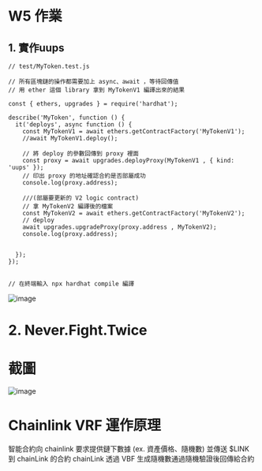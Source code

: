 # W5 作業

## 1. 實作uups
```
// test/MyToken.test.js

// 所有區塊鏈的操作都需要加上 async、await ，等待回傳值
// 用 ether 這個 library 拿到 MyTokenV1 編譯出來的結果

const { ethers, upgrades } = require('hardhat');

describe('MyToken', function () {
  it('deploys', async function () {
    const MyTokenV1 = await ethers.getContractFactory('MyTokenV1');
    //await MyTokenV1.deploy();

    // 將 deploy 的參數回傳到 proxy 裡面
    const proxy = await upgrades.deployProxy(MyTokenV1 , { kind: 'uups' });
    // 印出 proxy 的地址確認合約是否部屬成功
    console.log(proxy.address);

    ///(部屬要更新的 V2 logic contract)
    // 拿 MyTokenV2 編譯後的檔案 
    const MyTokenV2 = await ethers.getContractFactory('MyTokenV2');
    // deploy
    await upgrades.upgradeProxy(proxy.address , MyTokenV2);
    console.log(proxy.address);


  });
});


// 在終端輸入 npx hardhat compile 編譯
```
![image](https://user-images.githubusercontent.com/70627447/150664061-3bdd051f-edb5-4326-9341-375efaa5dbaf.png)

# 2. Never.Fight.Twice
# 截圖
![image](https://user-images.githubusercontent.com/70627447/150686701-629f1b83-2bb8-4c79-a4bf-7c53203c3b39.png)

# Chainlink VRF 運作原理
智能合約向 chainlink 要求提供鏈下數據 (ex. 資產價格、隨機數)
並傳送 $LINK 到 chainLink 的合約
chainLink 透過 VBF 生成隨機數通過隨機驗證後回傳給合約


